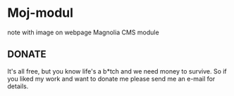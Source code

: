# Moj-modul
note with image on webpage Magnolia CMS module

## DONATE
It's all free, but you know life's a b*tch and we need money to survive. So if you liked my work and want to donate me please send me an e-mail for details.
